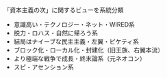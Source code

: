 
「資本主義の次」に関するビューを系統分類
* 意識高い・テクノロジー・ネット・WIRED系
* 脱力・ロハス・自然に帰ろう系
* 結局はナイーブな民主主義・左翼・ピケティ系
* ブロック化・ローカル化・封建化（旧王族、右翼本流）
* より極端な戦争で成長・終末論系（元ネオコン）
* スピ・アセンション系